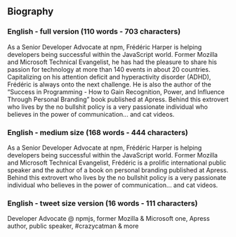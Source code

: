 ## Biography

### English - full version (110 words - 703 characters)
As a Senior Developer Advocate at npm, Frédéric Harper is helping developers being successful within the JavaScript world. Former Mozilla and Microsoft Technical Evangelist, he has had the pleasure to share his passion for technology at more than 140 events in about 20 countries. Capitalizing on his attention deficit and hyperactivity disorder (ADHD), Frédéric is always onto the next challenge. He is also the author of the “Success in Programming - How to Gain Recognition, Power, and Influence Through Personal Branding” book published at Apress. Behind this extrovert who lives by the no bullshit policy is a very passionate individual who believes in the power of communication... and cat videos.

### English - medium size (168 words - 444 characters)
As a Senior Developer Advocate at npm, Frédéric Harper is helping developers being successful within the JavaScript world. Former Mozilla and Microsoft Technical Evangelist, Frédéric is a prolific international public speaker and the author of a book on personal branding published at Apress. Behind this extrovert who lives by the no bullshit policy is a very passionate individual who believes in the power of communication... and cat videos.

### English - tweet size version (16 words - 111 characters)
Developer Advocate @ npmjs, former Mozilla & Microsoft one, Apress author, public speaker, #crazycatman & more
